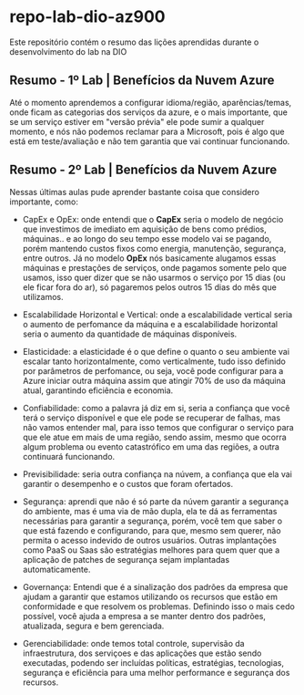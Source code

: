 # repo-lab-dio-az900
Este repositório contém o resumo das lições aprendidas durante o desenvolvimento do lab na DIO


## Resumo - 1º Lab | Benefícios da Nuvem Azure

Até o momento aprendemos a configurar idioma/região, aparências/temas, onde ficam as categorias dos serviços da azure, e o mais importante, que se um serviço estiver em "versão prévia" ele pode sumir a qualquer momento, e nós não podemos reclamar para a Microsoft, pois é algo que está em teste/avaliação e não tem garantia que vai continuar funcionando.


## Resumo - 2º Lab | Benefícios da Nuvem Azure

Nessas últimas aulas pude aprender bastante coisa que considero importante, como:

- CapEx e OpEx: onde entendi que o **CapEx** seria o modelo de negócio que investimos de imediato em aquisição de bens como prédios, máquinas.. e ao longo do seu tempo esse modelo vai se pagando, porém mantendo custos fixos como energia, manutenção, segurança, entre outros. Já no modelo **OpEx** nós basicamente alugamos essas máquinas e prestações de serviços, onde pagamos somente pelo que usamos, isso quer dizer que se não usarmos o serviço por 15 dias (ou ele ficar fora do ar), só pagaremos pelos outros 15 dias do mês que utilizamos.

- Escalabilidade Horizontal e Vertical: onde a escalabilidade vertical seria o aumento de perfomance da máquina e a escalabilidade horizontal seria o aumento da quantidade de máquinas disponíveis.

- Elasticidade: a elasticidade é o que define o quanto o seu ambiente vai escalar tanto horizontalmente, como verticalmente, tudo isso definido por parâmetros de perfomance, ou seja, você pode configurar para a Azure iniciar outra máquina assim que atingir 70% de uso da máquina atual, garantindo eficiência e economia.

- Confiabilidade: como a palavra já diz em si, seria a confiança que você terá o serviço disponível e que ele pode se recuperar de falhas, mas não vamos entender mal, para isso temos que configurar o serviço para que ele atue em mais de uma região, sendo assim, mesmo que ocorra algum problema ou evento catastrófico em uma das regiões, a outra continuará funcionando.

- Previsibilidade: seria outra confiança na núvem, a confiança que ela vai garantir o desempenho e o custos que foram ofertados.

- Segurança: aprendi que não é só parte da núvem garantir a segurança do ambiente, mas é uma via de mão dupla, ela te dá as ferramentas necessárias para garantir a segurança, porém, você tem que saber o que está fazendo e configurando, para que, mesmo sem querer, não permita o acesso indevido de outros usuários. Outras implantações como PaaS ou Saas são estratégias melhores para quem quer que a aplicação de patches de segurança sejam implantadas automaticamente.
  
- Governança: Entendi que é a sinalização dos padrões da empresa que ajudam a garantir que estamos utilizando os recursos que estão em conformidade e que resolvem os problemas. Definindo isso o mais cedo possível, você ajuda a empresa a se manter dentro dos padrões, atualizada, segura e bem gerenciada.

- Gerenciabilidade: onde temos total controle, supervisão da infraestrutura, dos serviçoes e das aplicações que estão sendo executadas, podendo ser incluídas políticas, estratégias, tecnologias, segurança e eficiência para uma melhor performance e segurança dos recursos.

